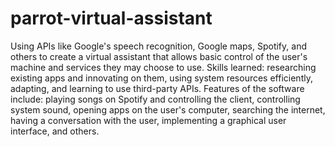 # parrot-virtual-assistant
Using APIs like Google's speech recognition, Google maps, Spotify, and others to create a virtual assistant that allows basic control of the user's machine and services they may choose to use. Skills learned: researching existing apps and innovating on them, using system resources efficiently, adapting, and learning to use third-party APIs. Features of the software include: playing songs on Spotify and controlling the client, controlling system sound, opening apps on the user's computer, searching the internet, having a conversation with the user, implementing a graphical user interface, and others.
